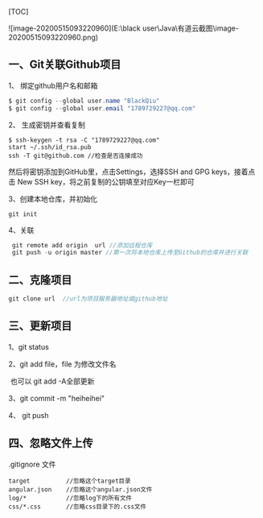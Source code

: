

[TOC]



![image-20200515093220960](E:\black user\Java\有道云截图\image-20200515093220960.png)



## 一、Git关联Github项目



1、 绑定github用户名和邮箱

```java
$ git config --global user.name "BlackQiu"
$ git config --global user.email "1789729227@qq.com"
```

2、 生成密钥并查看复制

```
$ ssh-keygen -t rsa -C "1789729227@qq.com"
start ~/.ssh/id_rsa.pub
ssh -T git@github.com //检查是否连接成功
```

然后将密钥添加到GitHub里，点击Settings，选择SSH and GPG keys，接着点击 New SSH key，将之前复制的公钥填至对应Key一栏即可

3、创建本地仓库，并初始化

```
git init
```

4、关联

```java
 git remote add origin  url //添加远程仓库
 git push -u origin master //第一次将本地仓库上传至Github的仓库并进行关联
```



## 二、克隆项目

```java
git clone url  //url为项目服务器地址或github地址
```



## 三、更新项目

1、git status

2、git add file，file 为修改文件名

​	也可以 git add -A全部更新

3、git commit -m "heiheihei"	

4、 git push



## 四、忽略文件上传



.gitignore  文件

```
target          //忽略这个target目录
angular.json    //忽略这个angular.json文件
log/*           //忽略log下的所有文件
css/*.css       //忽略css目录下的.css文件
```





